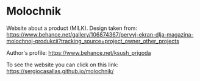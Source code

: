 # Molochnik

Website about a product (MILK). Design taken from: https://www.behance.net/gallery/106874367/pervyj-ekran-dlja-magazina-molochnoj-produkcii?tracking_source=project_owner_other_projects

Author's profile:
https://www.behance.net/ksush_prigoda

To see the website you can click on this link: 
https://sergiocasallas.github.io/molochnik/
